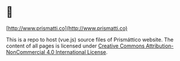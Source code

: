 # 👋

[http://www.prismatti.co](http://www.prismatti.co)

This is a repo to host (vue.js) source files of Prismáttico website. The content of all pages is licensed under [Creative Commons Attribution-NonCommercial 4.0 International License](https://creativecommons.org/licenses/by-nc/4.0/).